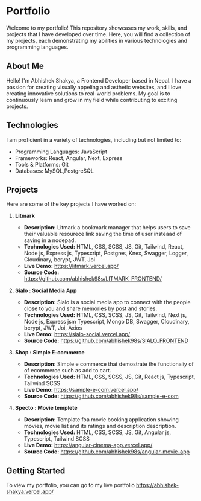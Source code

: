 # Portfolio

Welcome to my portfolio! This repository showcases my work, skills, and projects that I have developed over time. Here, you will find a collection of my projects, each demonstrating my abilities in various technologies and programming languages.


## About Me

Hello! I'm Abhishek Shakya, a Frontend Developer based in Nepal. I have a passion for creating visually appeling and asthetic websites, and I love creating innovative solutions to real-world problems. My goal is to continuously learn and grow in my field while contributing to exciting projects.

## Technologies

I am proficient in a variety of technologies, including but not limited to:

- Programming Languages: JavaScript
- Frameworks: React, Angular, Next, Express
- Tools & Platforms: Git
- Databases: MySQL,PostgreSQL

## Projects

Here are some of the key projects I have worked on:

1. **Litmark**
   - **Description:** Litmark a bookmark manager that helps users to save their valuable resourece link saving the time of user insteaad of saving in a nodepad.
   - **Technologies Used:** HTML, CSS, SCSS, JS, Git, Tailwind, React, Node js, Express js, Typescript, Postgres, Knex, Swagger, Logger, Cloudinary, bcrypt, JWT, Joi
   - **Live Demo:** https://litmark.vercel.app/
   - **Source Code:** https://github.com/abhishek98s/LITMARK_FRONTEND/

2. **Sialo : Social Media App**
   - **Description:** Sialo is a social media app to connect with the people close to you and share memories by post and stories.
   - **Technologies Used:** HTML, CSS, SCSS, JS, Git, Tailwind, Next js, Node js, Express jsm Typescript, Mongo DB, Swagger, Cloudinary, bcrypt, JWT, Joi, Axios
   - **Live Demo:** https://sialo-social.vercel.app/
   - **Source Code:** https://github.com/abhishek98s/SIALO_FRONTEND

3. **Shop : Simple E-commerce**
   - **Description:** Simple e commerce that demostrate the functionaliy of of ecommerce such as add to cart.
   - **Technologies Used:** HTML, CSS, SCSS, JS, Git, React js, Typescript, Tailwind SCSS
   - **Live Demo:** https://sample-e-com.vercel.app/
   - **Source Code:** https://github.com/abhishek98s/sample-e-com
  
4. **Specto : Movie templete**
   - **Description:** Template foa movie booking application showing movies, movie list and its ratings and description description.
   - **Technologies Used:** HTML, CSS, SCSS, JS, Git, Angular js, Typescript, Tailwind SCSS
   - **Live Demo:** https://angular-cinema-app.vercel.app/
   - **Source Code:** https://github.com/abhishek98s/angular-movie-app


## Getting Started

To view my portfolio, you can go to my live portfolio
https://abhishek-shakya.vercel.app/
